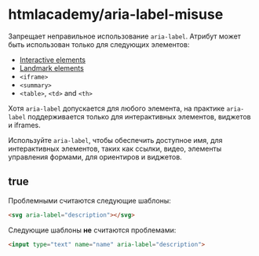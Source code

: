 # htmlacademy/aria-label-misuse

Запрещает неправильное использование `aria-label`. Атрибут может быть использован только для следующих элементов:

- [Interactive elements](https://html.spec.whatwg.org/multipage/interactive-elements.html#interactive-elements)
- [Landmark elements](https://developer.mozilla.org/en-US/docs/Web/Accessibility/ARIA/Roles/landmark_role)
- `<iframe>`
- `<summary>`
- `<table>`, `<td>` and `<th>`

Хотя `aria-label` допускается для любого элемента, на практике `aria-label` поддерживается только для интерактивных элементов, виджетов и iframes.

Используйте `aria-label`, чтобы обеспечить доступное имя, для интерактивных элементов, таких как ссылки, видео, элементы управления формами, для ориентиров и виджетов.

## true

Проблемными считаются следующие шаблоны:
```html
<svg aria-label="description"></svg>
```

Следующие шаблоны **не** считаются проблемами:
```html
<input type="text" name="name" aria-label="description">
```

